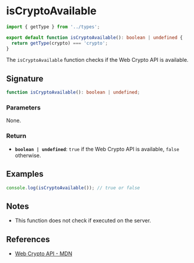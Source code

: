 # isCryptoAvailable

```typescript
import { getType } from '../types';

export default function isCryptoAvailable(): boolean | undefined {
  return getType(crypto) === 'crypto';
}
```

The `isCryptoAvailable` function checks if the Web Crypto API is available.

## Signature

```typescript
function isCryptoAvailable(): boolean | undefined;
```

### Parameters

None.

### Return

- **`boolean | undefined`**: `true` if the Web Crypto API is available, `false` otherwise.

## Examples

```typescript
console.log(isCryptoAvailable()); // true or false
```

## Notes

- This function does not check if executed on the server.

## References

- [Web Crypto API - MDN](https://developer.mozilla.org/en-US/docs/Web/API/Web_Crypto_API)
